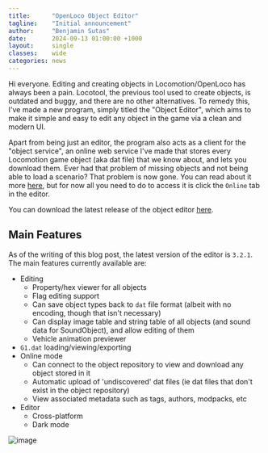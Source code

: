 ```yaml
---
title:      "OpenLoco Object Editor"
tagline:    "Initial announcement"
author:     "Benjamin Sutas"
date:       2024-09-13 01:00:00 +1000
layout:     single
classes:    wide
categories: news
---
```


Hi everyone. Editing and creating objects in Locomotion/OpenLoco has always been a pain. Locotool, the previous tool used to create objects, is outdated and buggy, and there are no other alternatives. To remedy this, I've made a new program, simply titled the "Object Editor", which aims to make it simple and easy to edit any object in the game via a clean and modern UI.

Apart from being just an editor, the program also acts as a client for the "object service", an online web service I've made that stores every Locomotion game object (aka dat file) that we know about, and lets you download them. Ever had that problem of missing objects and not being able to load a scenario? That problem is now gone. You can read about it more [here](https://github.com/OpenLoco/ObjectEditor/blob/master/ObjectService/README.md), but for now all you need to do to access it is click the `Online` tab in the editor.

You can download the latest release of the object editor [here](https://github.com/OpenLoco/ObjectEditor/releases).

## Main Features

As of the writing of this blog post, the latest version of the editor is `3.2.1`. The main features currently available are:

- Editing
  - Property/hex viewer for all objects
  - Flag editing support
  - Can save object types back to `dat` file format (albeit with no encoding, though that isn't necessary)
  - Can display image table and string table of all objects (and sound data for SoundObject), and allow editing of them
  - Vehicle animation previewer
- `G1.dat` loading/viewing/exporting
- Online mode
  - Can connect to the object repository to view and download any object stored in it
  - Automatic upload of 'undiscovered' dat files (ie dat files that don't exist in the object repository)
  - View associated metadata such as tags, authors, modpacks, etc
- Editor
  - Cross-platform
  - Dark mode

 ![image](https://github.com/user-attachments/assets/80cad57e-fa53-475b-90e3-3f72f7e7b0d3)

